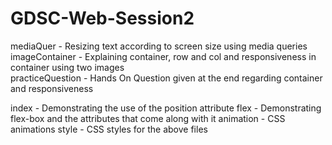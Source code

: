# GDSC-Web-Session2

mediaQuer - Resizing text according to screen size using media queries\
imageContainer - Explaining container, row and col and responsiveness in container using two images\
practiceQuestion - Hands On Question given at the end regarding container and responsiveness

index - Demonstrating the use of the position attribute
flex - Demonstrating flex-box and the attributes that come along with it
animation - CSS animations 
style - CSS styles for the above files
